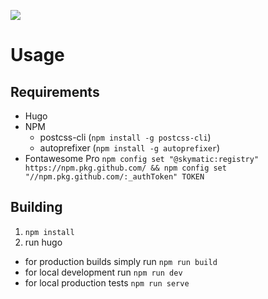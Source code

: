 ![](https://github.com/cryptomator/cryptomator.github.io/workflows/GitHub%20Pages/badge.svg)

# Usage
## Requirements
* Hugo
* NPM
  * postcss-cli (`npm install -g postcss-cli`)
  * autoprefixer (`npm install -g autoprefixer`)
* Fontawesome Pro `npm config set "@skymatic:registry" https://npm.pkg.github.com/ && npm config set "//npm.pkg.github.com/:_authToken" TOKEN`

## Building
1. `npm install`
1. run hugo
  * for production builds simply run `npm run build`
  * for local development run `npm run dev`
  * for local production tests `npm run serve`
